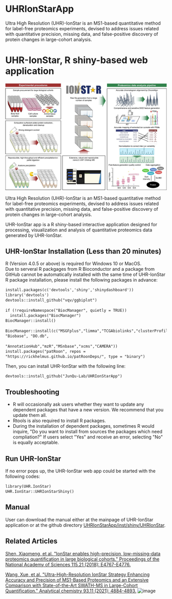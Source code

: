 # UHRIonStarApp
Ultra High Resolution (UHR)-IonStar is an MS1-based quantitative method for label-free proteomics experiments, devised to address issues related with quantitative precision, missing data, and false-positive discovery of protein changes in large-cohort analysis.
# UHR-IonStar, R shiny-based web application

![](https://github.com/JunQu-Lab/UHR-IonStar/blob/master/F1.large.jpg)

Ultra High Resolution (UHR)-IonStar is an MS1-based quantitative method for label-free proteomics experiments, devised to address issues related with quantitative precision, missing data, and false-positive discovery of protein changes in large-cohort analysis. 

UHR-IonStar app is a R shiny-based interactive application designed for processing, visualization and analysis of quantitative proteomics data generated by UHR-IonStar.

## UHR-IonStar Installation (Less than 20 minutes)
R (Version 4.0.5 or above) is required for Windows 10 or MacOS.\
Due to serveral R packgages from R Bioconductor and a package from GitHub cannot be automatically installed with the same time of UHR-IonStar R package
installation, please install the following packages in advance:
```
install.packages(c('devtools','shiny','shinydashboard'))
library('devtools')
devtools::install_github("vqv/ggbiplot")

if (!requireNamespace("BiocManager", quietly = TRUE))
  install.packages("BiocManager")
BiocManager::install()

BiocManager::install(c("MSGFplus","limma","TCGAbiolinks","clusterProfiler", "Biobase", "DO.db",
                       "AnnotationHub","mzR","MSnbase","xcms","CAMERA"))
install.packages("patRoon", repos = "https://rickhelmus.github.io/patRoonDeps/", type = "binary")

```
Then, you can install UHR-IonStar with the following line:
```
devtools::install_github("JunQu-Lab/UHRIonStarApp")
```
## Troubleshooting
- R will occasionally ask users whether they want to update any dependent packages that have a new version. We recommend that you update them all.
- Rtools is also required to install R packages.
- During the installation of dependent packages, sometimes R would inquire, "Do you want to install from sources the packages which need compliation?" If users select "Yes" and receive an error, selecting "No" is equally acceptable.

## Run UHR-IonStar
If no error pops up, the UHR-IonStar web app could be started with the following codes:
```
library(UHR.IonStar)
UHR.IonStar::UHRIonStarShiny()
```

## Manual
User can download the manual either at the mainpage of UHR-IonStar application or at the github directory [UHRIonStarApp/inst/shiny/UHRIonStar](https://github.com/JunQu-Lab/UHRIonStarApp/tree/master/inst/shiny/UHRIonStar).

## Related Articles
[Shen, Xiaomeng, et al. "IonStar enables high-precision, low-missing-data proteomics quantification in large biological cohorts." Proceedings of the National Academy of Sciences 115.21 (2018): E4767-E4776.](https://www.pnas.org/content/115/21/E4767.short)

[Wang, Xue, et al. "Ultra-High-Resolution IonStar Strategy Enhancing Accuracy and Precision of MS1-Based Proteomics and an Extensive Comparison with State-of-the-Art SWATH-MS in Large-Cohort Quantification." Analytical chemistry 93.11 (2021): 4884-4893.](https://pubs.acs.org/doi/abs/10.1021/acs.analchem.0c05002?casa_token=12l8WRigfZ0AAAAA:0qwzMnfjpE2stVCpMYKICmvqwofN15Q6ItzDZ7ATFY3m3aFI6oSzB1z20CJGzzwASyaegR5POgS8xA)
![image](https://user-images.githubusercontent.com/59838185/171267509-2e6adec5-b0c0-471b-8e5b-278ac8b13ad5.png)
